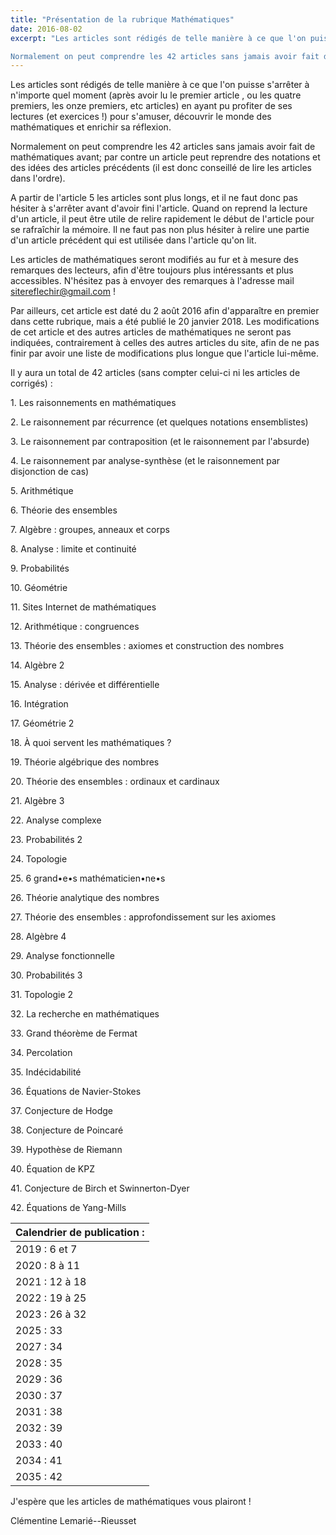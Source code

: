 ```yaml
---
title: "Présentation de la rubrique Mathématiques"
date: 2016-08-02
excerpt: "Les articles sont rédigés de telle manière à ce que l'on puisse s'arrêter à n'importe quel moment (après avoir lu le premier article , ou les quatre premiers, les onze premiers, etc articles) en ayant pu profiter de ses lectures (et exercices !) pour s'amuser, découvrir le monde des mathématiques et enrichir sa réflexion.

Normalement on peut comprendre les 42 articles sans jamais avoir fait de mathématiques avant; par contre un article peut reprendre des notations et des idées des articles précédents (il est donc conseillé de lire les articles dans l'ordre)..."
---
```


Les articles sont rédigés de telle manière à ce que l'on puisse s'arrêter à n'importe quel moment (après avoir lu le premier article , ou les quatre premiers, les onze premiers, etc articles) en ayant pu profiter de ses lectures (et exercices !) pour s'amuser, découvrir le monde des mathématiques et enrichir sa réflexion.

Normalement on peut comprendre les 42 articles sans jamais avoir fait de mathématiques avant; par contre un article peut reprendre des notations et des idées des articles précédents (il est donc conseillé de lire les articles dans l'ordre).

A partir de l'article 5 les articles sont plus longs, et il ne faut donc pas hésiter à s'arrêter avant d'avoir fini l'article. Quand on reprend la lecture d'un article, il peut être utile de relire rapidement le début de l'article pour se rafraîchir la mémoire. Il ne faut pas non plus hésiter à relire une partie d'un article précédent qui est utilisée dans l'article qu'on lit.

Les articles de mathématiques seront modifiés au fur et à mesure des remarques des lecteurs, afin d'être toujours plus intéressants et plus accessibles. N'hésitez pas à envoyer des remarques à l'adresse mail sitereflechir@gmail.com !

Par ailleurs, cet article est daté du 2 août 2016 afin d'apparaître en premier dans cette rubrique, mais a été publié le 20 janvier 2018. Les modifications de cet article et des autres articles de mathématiques ne seront pas indiquées, contrairement à celles des autres articles du site, afin de ne pas finir par avoir une liste de modifications plus longue que l'article lui-même.

Il y aura un total de 42 articles (sans compter celui-ci ni les articles de corrigés) :

<div class="list" markdown="1">
<p>1. Les raisonnements en mathématiques</p>

<p>2. Le raisonnement par récurrence (et quelques notations ensemblistes)</p>

<p>3. Le raisonnement par contraposition (et le raisonnement par l'absurde)</p>

<p>4. Le raisonnement par analyse-synthèse (et le raisonnement par disjonction de cas)</p>

<p>5. Arithmétique</p>

<p>6. Théorie des ensembles</p>

<p>7. Algèbre : groupes, anneaux et corps</p>

<p>8. Analyse : limite et continuité</p>

<p>9. Probabilités</p>

<p>10. Géométrie</p>

<p>11. Sites Internet de mathématiques</p>

<p>12. Arithmétique : congruences</p>

<p>13. Théorie des ensembles : axiomes et construction des nombres</p>

<p>14. Algèbre 2</p>

<p>15. Analyse : dérivée et différentielle</p>

<p>16. Intégration</p>

<p>17. Géométrie 2</p>

<p>18. À quoi servent les mathématiques ?</p>

<p>19. Théorie algébrique des nombres</p>

<p>20. Théorie des ensembles : ordinaux et cardinaux</p>

<p>21. Algèbre 3</p>

<p>22. Analyse complexe</p>

<p>23. Probabilités 2</p>

<p>24. Topologie</p>

<p>25. 6 grand•e•s mathématicien•ne•s</p>

<p>26. Théorie analytique des nombres</p>

<p>27. Théorie des ensembles : approfondissement sur les axiomes</p>

<p>28. Algèbre 4</p>

<p>29. Analyse fonctionnelle</p>

<p>30. Probabilités 3</p>

<p>31. Topologie 2</p>

<p>32. La recherche en mathématiques</p>

<p>33. Grand théorème de Fermat</p>
  
<p>34. Percolation</p>

<p>35. Indécidabilité</p>

<p>36. Équations de Navier-Stokes</p>

<p>37. Conjecture de Hodge</p>

<p>38. Conjecture de Poincaré</p>

<p>39. Hypothèse de Riemann</p>

<p>40. Équation de KPZ</p>

<p>41. Conjecture de Birch et Swinnerton-Dyer</p>

<p>42. Équations de Yang-Mills</p>
</div>

| Calendrier de publication : | 
|-----------------------------|
| 2019 : 6 et 7 | 
| 2020 : 8 à 11 | 
| 2021 : 12 à 18 | 
| 2022 : 19 à 25 | 
| 2023 : 26 à 32 | 
| 2025 : 33 |
| 2027 : 34 |
| 2028 : 35 |
| 2029 : 36 |
| 2030 : 37 |
| 2031 : 38 |
| 2032 : 39 |
| 2033 : 40 |
| 2034 : 41 |
| 2035 : 42 |

J'espère que les articles de mathématiques vous plairont !

Clémentine Lemarié--Rieusset
